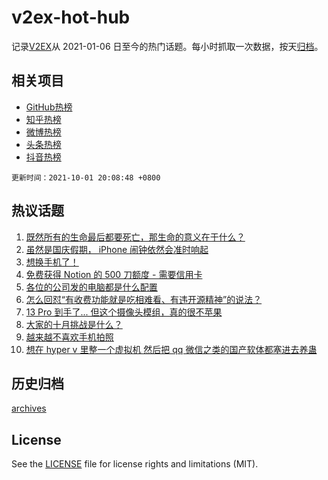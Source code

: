 # v2ex-hot-hub

 记录[V2EX](https://www.v2ex.com/)从 2021-01-06 日至今的热门话题。每小时抓取一次数据，按天[归档](archives)。
 
 ## 相关项目

- [GitHub热榜](https://github.com/lonnyzhang423/github-hot-hub)
- [知乎热榜](https://github.com/lonnyzhang423/zhihu-hot-hub)
- [微博热榜](https://github.com/lonnyzhang423/weibo-hot-hub)
- [头条热榜](https://github.com/lonnyzhang423/toutiao-hot-hub)
- [抖音热榜](https://github.com/lonnyzhang423/douyin-hot-hub)


 `更新时间：2021-10-01 20:08:48 +0800`

## 热议话题

1. [既然所有的生命最后都要死亡，那生命的意义在于什么？](https://www.v2ex.com/t/805512)
1. [虽然是国庆假期， iPhone 闹钟依然会准时响起](https://www.v2ex.com/t/805507)
1. [想换手机了！](https://www.v2ex.com/t/805515)
1. [免费获得 Notion 的 500 刀额度 - 需要信用卡](https://www.v2ex.com/t/805575)
1. [各位的公司发的电脑都是什么配置](https://www.v2ex.com/t/805479)
1. [怎么回怼“有收费功能就是吃相难看、有违开源精神”的说法？](https://www.v2ex.com/t/805544)
1. [13 Pro 到手了... 但这个摄像头模组，真的很不苹果](https://www.v2ex.com/t/805539)
1. [大家的十月挑战是什么？](https://www.v2ex.com/t/805524)
1. [越来越不喜欢手机拍照](https://www.v2ex.com/t/805531)
1. [想在 hyper v 里整一个虚拟机 然后把 qq 微信之类的国产软体都塞进去养蛊](https://www.v2ex.com/t/805490)

## 历史归档

[archives](archives)

## License

See the [LICENSE](LICENSE) file for license rights and limitations (MIT).
